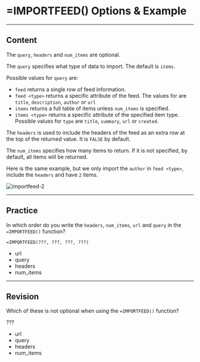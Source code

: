 ﻿---
author: Stefan-Stojanovic

type: normal

category: how-to

links:
  - '[IMPORTFEED](https://support.google.com/docs/answer/3093337){documentation}'

---

# =IMPORTFEED() Options & Example

---
## Content

The `query`, `headers` and `num_items` are optional.

The `query` specifies what type of data to import. The default is `items`.

Possible values for `query` are:
  - `feed` returns a single row of feed information.
  - `feed <type>` returns a specific attribute of the feed. The values for <type> are `title`, `description`, `author` or `url`
  - `items` returns a full table of items unless `num_items` is specified.
  - `items <type>` returns a specific attribute of the specified item type. Possible values for `type` are `title`, `summary`, `url` or `created`.

The `headers` is used to include the headers of the feed as an extra row at the top of the returned value. It is `FALSE` by default.

The `num_items` specifies how many items to return. If it is not specified, by default, all items will be returned.

Here is the same example, but we only import the `author` in `feed <type>`, include the `headers` and have `2` items.

![importfeed-2](https://img.enkipro.com/0491c40a44fcaee4c93132db04dfa033.png)

---
## Practice

In which order do you write the `headers`, `num_items`, `url` and `query` in the `=IMPORTFEED()` function?

```plain-text
=IMPORTFEED(???, ???, ???, ???)
```

- url
- query
- headers
- num_items

---
## Revision

Which of these is not optional when using the `=IMPORTFEED()` function?

???

- url 
- query 
- headers 
- num_items